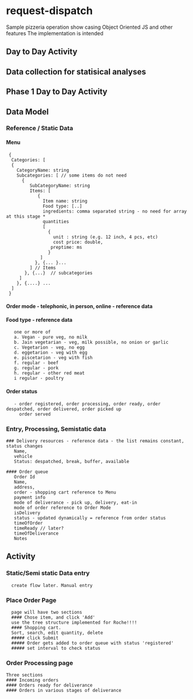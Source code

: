 # request-dispatch
Sample pizzeria operation show casing Object Oriented JS and other features
The implementation is intended 
## Day to Day Activity
## Data collection for statisical analyses


## Phase 1 Day to Day Activity
   ## Data Model
   ### Reference / Static Data 
   #### Menu  
     { 
      Categories: [
      { 
        CategoryName: string
        Subcategories: [ // some items do not need 
          { 
             SubCategoryName: string
             Items: [
                { 
                  Item name: string
                  Food type: [..]
                  ingredients: comma separated string - no need for array at this stage *
                  quantities 
                  [
                    { 
                      unit : string (e.g. 12 inch, 4 pcs, etc)
                      cost price: double,
                     preptime: ms
                    }
                 ]
               }, {... }...
             ] // Items
           }, {...}  // subcategories
         ]
        }, {....} ... 
      ]
     }
    
   #### Order mode - telephonic, in person,  online  - reference data   
    
   #### Food type - reference data
       one or more of 
       a. Vegan - pure veg, no milk
       b. Jain vegetarian - veg, milk possible, no onion or garlic
       c. Vegetarion - veg, no egg
       d. eggetarion - veg with egg
       e. piscetarion - veg with fish
       f. regular - beef
       g. regular - pork
       h. regular - other red meat
       i regular - poultry

   #### Order status
       - order registered, order processing, order ready, order despatched, order delivered, order picked up
         order served

  ### Entry, Processing, Semistatic data

    ### Delivery resources - reference data - the list remains constant, status changes
       Name,
       vehicle
       Status: despatched, break, buffer, available

    #### Order queue
       Order Id
       Name,
       address,
       order - shopping cart reference to Menu
       payment info
       mode of deliverance - pick up, delivery, eat-in
       mode of order reference to Order Mode
       isDelivery 
       status - updated dynamically = reference from order status 
       timeOfOrder
       timeReady // later?
       timeOfDeliverance
       Notes 

  ## Activity
   ### Static/Semi static Data entry
      create flow later. Manual entry
   ### Place Order Page
      page will have two sections
      #### Chose item, and click 'Add'
      use the tree structure implemented for Roche!!!!
      #### Shopping cart. 
      Sort, search, edit quantity, delete
      ##### click Submit
      ##### Order gets added to order queue with status 'registered'
      ##### set interval to check status 
   
  ### Order Processing page
    Three sections
    #### Incoming orders
    #### Orders ready for deliverance
    #### Orders in various stages of deliverance

